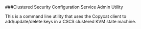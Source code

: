 ###Clustered Security Configuration Service Admin Utility

This is a command line utility that uses the Copycat client to add/update/delete keys in a CSCS clustered KVM state machine.
